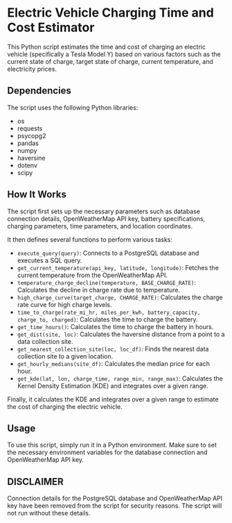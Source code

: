 # Electric Vehicle Charging Time and Cost Estimator

This Python script estimates the time and cost of charging an electric vehicle (specifically a Tesla Model Y) based on various factors such as the current state of charge, target state of charge, current temperature, and electricity prices.

## Dependencies

The script uses the following Python libraries:

- os
- requests
- psycopg2
- pandas
- numpy
- haversine
- dotenv
- scipy

## How It Works

The script first sets up the necessary parameters such as database connection details, OpenWeatherMap API key, battery specifications, charging parameters, time parameters, and location coordinates.

It then defines several functions to perform various tasks:

- `execute_query(query)`: Connects to a PostgreSQL database and executes a SQL query.
- `get_current_temperature(api_key, latitude, longitude)`: Fetches the current temperature from the OpenWeatherMap API.
- `temperature_charge_decline(temperature, BASE_CHARGE_RATE)`: Calculates the decline in charge rate due to temperature.
- `high_charge_curve(target_charge, CHARGE_RATE)`: Calculates the charge rate curve for high charge levels.
- `time_to_charge(rate_mi_hr, miles_per_kwh, battery_capacity, charge_to, charged)`: Calculates the time to charge the battery.
- `get_time_hours()`: Calculates the time to charge the battery in hours.
- `get_dist(site, loc)`: Calculates the haversine distance from a point to a data collection site.
- `get_nearest_collection_site(loc, loc_df)`: Finds the nearest data collection site to a given location.
- `get_hourly_medians(site_df)`: Calculates the median price for each hour.
- `get_kde(lat, lon, charge_time, range_min, range_max)`: Calculates the Kernel Density Estimation (KDE) and integrates over a given range.

Finally, it calculates the KDE and integrates over a given range to estimate the cost of charging the electric vehicle.

## Usage

To use this script, simply run it in a Python environment. Make sure to set the necessary environment variables for the database connection and OpenWeatherMap API key.

## DISCLAIMER

Connection details for the PostgreSQL database and OpenWeatherMap API key have been removed from the script for security reasons. The script will not run without these details.